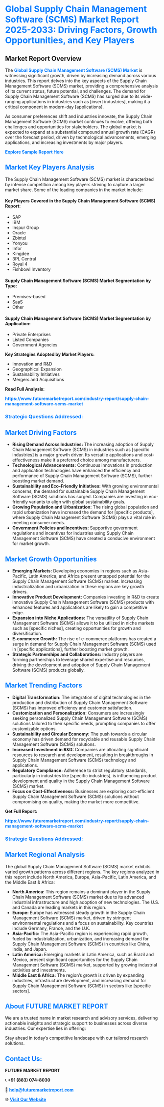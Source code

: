 <h1 style="color: #007BFF;">Global Supply Chain Management Software (SCMS) Market Report 2025-2033: Driving Factors, Growth Opportunities, and Key Players</h1>

<section id="overview">
<h2>Market Report Overview</h2>
<p>The <a href="https://www.futuremarketreport.com/industry-report/supply-chain-management-software-scms-market" style="color: #007BFF; text-decoration: none;"><strong>Global Supply Chain Management Software (SCMS) Market</strong></a> is witnessing significant growth, driven by increasing demand across various industries. This report delves into the key aspects of the Supply Chain Management Software (SCMS) market, providing a comprehensive analysis of its current status, future potential, and challenges. The demand for Supply Chain Management Software (SCMS) has surged due to its wide-ranging applications in industries such as [insert industries], making it a critical component in modern-day [applications].</p>
<p>As consumer preferences shift and industries innovate, the Supply Chain Management Software (SCMS) market continues to evolve, offering both challenges and opportunities for stakeholders. The global market is expected to expand at a substantial compound annual growth rate (CAGR) over the forecast period, driven by technological advancements, emerging applications, and increasing investments by major players.</p>
</section>

<section id="overview">
<p><a href="https://www.futuremarketreport.com/request-sample/reportId=99436" style="color: #007BFF; text-decoration: none;"><strong>Explore Sample Report Here</strong></a></p>
</section>

<section id="key-players">
<h2 style="color: #007BFF;">Market Key Players Analysis</h2>
<p>The Supply Chain Management Software (SCMS) market is characterized by intense competition among key players striving to capture a larger market share. Some of the leading companies in the market include:</p>
<h4>Key Players Covered in the Supply Chain Management Software (SCMS) Report:</h4>
<ul><li>SAP</li><li>IBM</li><li>Inspur Group</li><li>Oracle</li><li>Zbintel</li><li>Yonyou</li><li>Infor</li><li>Kingdee</li><li>3PL Central</li><li>Royal 4</li><li>Fishbowl Inventory</li></ul>
<h4>Supply Chain Management Software (SCMS) Market Segmentation by Type:</h4>
<ul><li>Premises-based</li><li>SaaS</li><li>Other</li></ul>

<h4>Supply Chain Management Software (SCMS) Market Segmentation by Application:</h4>
<ul><li>Private Enterprises</li><li>Listed Companies</li><li>Government Agencies</li></ul>
<p><strong>Key Strategies Adopted by Market Players:</strong></p>
<ul>
<li>Innovation and R&D</li>
<li>Geographical Expansion</li>
<li>Sustainability Initiatives</li>
<li>Mergers and Acquisitions</li>
</ul>
</section>

<section>
<p><strong>Read Full Analysis: </strong></p><a href="https://www.futuremarketreport.com/industry-report/supply-chain-management-software-scms-market" style="color: #007BFF; text-decoration: none;"><strong>https://www.futuremarketreport.com/industry-report/supply-chain-management-software-scms-market</strong></a>
<h3 style="color: #007BFF;">Strategic Questions Addressed:</h3>
</section>

<section id="driving-factors">
<h2 style="color: #007BFF;">Market Driving Factors</h2>
<ul>
<li><strong>Rising Demand Across Industries:</strong> The increasing adoption of Supply Chain Management Software (SCMS) in industries such as [specific industries] is a major growth driver. Its versatile applications and cost-effectiveness make it a preferred choice among manufacturers.</li>
<li><strong>Technological Advancements:</strong> Continuous innovations in production and application technologies have enhanced the efficiency and performance of Supply Chain Management Software (SCMS), further boosting market demand.</li>
<li><strong>Sustainability and Eco-Friendly Initiatives:</strong> With growing environmental concerns, the demand for sustainable Supply Chain Management Software (SCMS) solutions has surged. Companies are investing in eco-friendly variants to align with global sustainability goals.</li>
<li><strong>Growing Population and Urbanization:</strong> The rising global population and rapid urbanization have increased the demand for [specific products], where Supply Chain Management Software (SCMS) plays a vital role in meeting consumer needs.</li>
<li><strong>Government Policies and Incentives:</strong> Supportive government regulations and incentives for industries using Supply Chain Management Software (SCMS) have created a conducive environment for market growth.</li>
</ul>
</section>

<section id="growth-opportunities">
<h2 style="color: #007BFF;">Market Growth Opportunities</h2>
<ul>
<li><strong>Emerging Markets:</strong> Developing economies in regions such as Asia-Pacific, Latin America, and Africa present untapped potential for the Supply Chain Management Software (SCMS) market. Increasing industrialization and urbanization in these regions are key growth drivers.</li>
<li><strong>Innovative Product Development:</strong> Companies investing in R&D to create innovative Supply Chain Management Software (SCMS) products with enhanced features and applications are likely to gain a competitive edge.</li>
<li><strong>Expansion into Niche Applications:</strong> The versatility of Supply Chain Management Software (SCMS) allows it to be utilized in niche markets such as [specific niches], creating opportunities for growth and diversification.</li>
<li><strong>E-commerce Growth:</strong> The rise of e-commerce platforms has created a surge in demand for Supply Chain Management Software (SCMS) used in [specific applications], further boosting market growth.</li>
<li><strong>Strategic Partnerships and Collaborations:</strong> Industry players are forming partnerships to leverage shared expertise and resources, driving the development and adoption of Supply Chain Management Software (SCMS) products globally.</li>
</ul>
</section>

<section id="trending-factors">
<h2 style="color: #007BFF;">Market Trending Factors</h2>
<ul>
<li><strong>Digital Transformation:</strong> The integration of digital technologies in the production and distribution of Supply Chain Management Software (SCMS) has improved efficiency and customer satisfaction.</li>
<li><strong>Customization and Personalization:</strong> Consumers are increasingly seeking personalized Supply Chain Management Software (SCMS) solutions tailored to their specific needs, prompting companies to offer customizable options.</li>
<li><strong>Sustainability and Circular Economy:</strong> The push towards a circular economy has driven demand for recyclable and reusable Supply Chain Management Software (SCMS) solutions.</li>
<li><strong>Increased Investment in R&D:</strong> Companies are allocating significant resources to research and development, resulting in breakthroughs in Supply Chain Management Software (SCMS) technology and applications.</li>
<li><strong>Regulatory Compliance:</strong> Adherence to strict regulatory standards, particularly in industries like [specific industries], is influencing product development and quality in the Supply Chain Management Software (SCMS) market.</li>
<li><strong>Focus on Cost-Effectiveness:</strong> Businesses are exploring cost-efficient Supply Chain Management Software (SCMS) solutions without compromising on quality, making the market more competitive.</li>
</ul>
</section>

<section>
<p><strong>Get Full Report: </strong></p><a href="https://www.futuremarketreport.com/industry-report/supply-chain-management-software-scms-market" style="color: #007BFF; text-decoration: none;"><strong>https://www.futuremarketreport.com/industry-report/supply-chain-management-software-scms-market</strong></a>
<h3 style="color: #007BFF;">Strategic Questions Addressed:</h3>
</section>


<section id="regional-analysis">
<h2 style="color: #007BFF;">Market Regional Analysis</h2>
<p>The global Supply Chain Management Software (SCMS) market exhibits varied growth patterns across different regions. The key regions analyzed in this report include North America, Europe, Asia-Pacific, Latin America, and the Middle East & Africa:</p>
<ul>
<li><strong>North America:</strong> This region remains a dominant player in the Supply Chain Management Software (SCMS) market due to its advanced industrial infrastructure and high adoption of new technologies. The U.S. and Canada are leading markets in this region.</li>
<li><strong>Europe:</strong> Europe has witnessed steady growth in the Supply Chain Management Software (SCMS) market, driven by stringent environmental regulations and a focus on sustainability. Key countries include Germany, France, and the U.K.</li>
<li><strong>Asia-Pacific:</strong> The Asia-Pacific region is experiencing rapid growth, fueled by industrialization, urbanization, and increasing demand for Supply Chain Management Software (SCMS) in countries like China, India, and Japan.</li>
<li><strong>Latin America:</strong> Emerging markets in Latin America, such as Brazil and Mexico, present significant opportunities for the Supply Chain Management Software (SCMS) market, supported by growing industrial activities and investments.</li>
<li><strong>Middle East & Africa:</strong> The region’s growth is driven by expanding industries, infrastructure development, and increasing demand for Supply Chain Management Software (SCMS) in sectors like [specific sectors].</li>
</ul>
</section>

<footer>
<h2 style="color: #007BFF;">About FUTURE MARKET REPORT</h2>
<p>We are a trusted name in market research and advisory services, delivering actionable insights and strategic support to businesses across diverse industries. Our expertise lies in offering:</p>

<p>Stay ahead in today’s competitive landscape with our tailored research solutions.</p>

<h2 style="color: #007BFF;">Contact Us:</h2>
<p><strong>FUTURE MARKET REPORT</strong></p>
<p>📞 <strong>+91 (883) 074-8030</strong></p>
<p>📧 <strong><a href="mailto:help@futuremarketreport.com" style="color: #007BFF;">help@futuremarketreport.com</a></strong></p>
<p>🌐 <strong><a href="https://www.futuremarketreport.com/" style="color: #007BFF;">Visit Our Website</a></strong></p>
</footer>